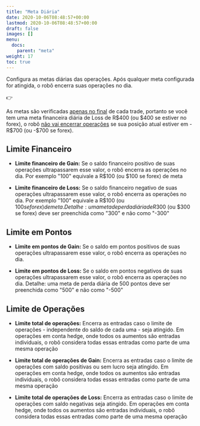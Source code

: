 ```yaml
---
title: "Meta Diária"
date: 2020-10-06T08:48:57+00:00
lastmod: 2020-10-06T08:48:57+00:00
draft: false
images: []
menu:
  docs:
    parent: "meta"
weight: 17
toc: true
---
```


Configura as metas diárias das operações. Após qualquer meta configurada for atingida, o robô encerra suas operações no dia.

<div class="alert alert-warning d-flex" role="alert">
    <div class="flex-shrink-1 alert-icon">👉</div>
    <p>As metas são verificadas <ins>apenas no final</ins> de cada trade, portanto se você tem uma meta financeira diária de Loss de R$400 (ou $400 se estiver no forex), o robô <ins>não vai encerrar operações</ins> se sua posição atual estiver em -R$700 (ou -$700 se forex).</p>
</div>


## Limite Financeiro

- **Limite financeiro de Gain:** Se o saldo financeiro positivo de suas operações ultrapassarem esse valor, o robô encerra as operações no dia. Por exemplo "100" equivale a R$100 (ou $100 se forex) de meta

- **Limite financeiro de Loss:** Se o saldo financeiro negativo de suas operações ultrapassarem esse valor, o robô encerra as operações no dia. Por exemplo "100" equivale a R$100 (ou $100 se forex) de meta. Detalhe: uma meta de perda diária de R$300 (ou $300 se forex) deve ser preenchida como "300" e não como "-300"

## Limite em Pontos

- **Limite em pontos de Gain:** Se o saldo em pontos positivos de suas operações ultrapassarem esse valor, o robô encerra as operações no dia.

- **Limite em pontos de Loss:** Se o saldo em pontos negativos de suas operações ultrapassarem esse valor, o robô encerra as operações no dia. Detalhe: uma meta de perda diária de 500 pontos deve ser preenchida como "500" e não como "-500"

## Limite de Operações

- **Limite total de operações:** Encerra as entradas caso o limite de operações - independente do saldo de cada uma - seja atingido. Em operações em conta hedge, onde todos os aumentos são entradas individuais, o robô considera todas essas entradas como parte de uma mesma operação

- **Limite total de operações de Gain:** Encerra as entradas caso o limite de operações com saldo positivas ou sem lucro seja atingido. Em operações em conta hedge, onde todos os aumentos são entradas individuais, o robô considera todas essas entradas como parte de uma mesma operação

- **Limite total de operações de Loss:** Encerra as entradas caso o limite de operações com saldo negativas seja atingido. Em operações em conta hedge, onde todos os aumentos são entradas individuais, o robô considera todas essas entradas como parte de uma mesma operação